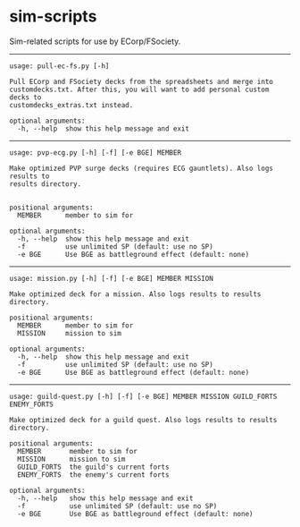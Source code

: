 # sim-scripts
Sim-related scripts for use by ECorp/FSociety.

----
	usage: pull-ec-fs.py [-h]
	
	Pull ECorp and FSociety decks from the spreadsheets and merge into
	customdecks.txt. After this, you will want to add personal custom decks to
	customdecks_extras.txt instead.

	optional arguments:
	  -h, --help  show this help message and exit

----
	usage: pvp-ecg.py [-h] [-f] [-e BGE] MEMBER

	Make optimized PVP surge decks (requires ECG gauntlets). Also logs results to
	results directory.


	positional arguments:
	  MEMBER      member to sim for

	optional arguments:  
	  -h, --help  show this help message and exit  
	  -f          use unlimited SP (default: use no SP)  
	  -e BGE      Use BGE as battleground effect (default: none)

----
	usage: mission.py [-h] [-f] [-e BGE] MEMBER MISSION

	Make optimized deck for a mission. Also logs results to results directory.

	positional arguments:
	  MEMBER      member to sim for
	  MISSION     mission to sim

	optional arguments:
	  -h, --help  show this help message and exit
	  -f          use unlimited SP (default: use no SP)
	  -e BGE      Use BGE as battleground effect (default: none)

----
	usage: guild-quest.py [-h] [-f] [-e BGE] MEMBER MISSION GUILD_FORTS ENEMY_FORTS

	Make optimized deck for a guild quest. Also logs results to results directory.

	positional arguments:
	  MEMBER       member to sim for
	  MISSION      mission to sim
	  GUILD_FORTS  the guild's current forts
	  ENEMY_FORTS  the enemy's current forts

	optional arguments:  
	  -h, --help   show this help message and exit  
	  -f           use unlimited SP (default: use no SP)  
	  -e BGE       Use BGE as battleground effect (default: none)
